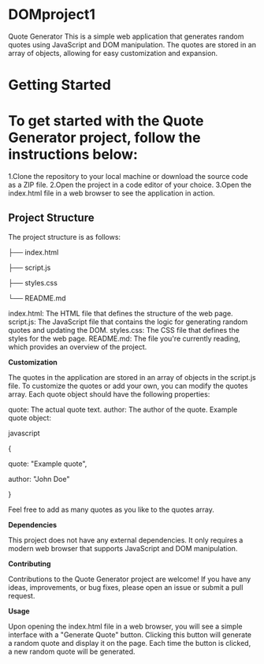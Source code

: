 # DOMproject1
Quote Generator
This is a simple web application that generates random quotes using JavaScript and DOM manipulation.
The quotes are stored in an array of objects, allowing for easy customization and expansion.

# **Getting Started**

# **To get started with the Quote Generator project, follow the instructions below:**

1.Clone the repository to your local machine or download the source code as a ZIP file.
2.Open the project in a code editor of your choice.
3.Open the index.html file in a web browser to see the application in action.

## **Project Structure**

The project structure is as follows:

├── index.html

├── script.js

├── styles.css

└── README.md

index.html: The HTML file that defines the structure of the web page.
script.js: The JavaScript file that contains the logic for generating random quotes and updating the DOM.
styles.css: The CSS file that defines the styles for the web page.
README.md: The file you're currently reading, which provides an overview of the project.

**Customization**

The quotes in the application are stored in an array of objects in the script.js file.
To customize the quotes or add your own, you can modify the quotes array.
Each quote object should have the following properties:

quote: The actual quote text.
author: The author of the quote.
Example quote object:

javascript

{

  quote: "Example quote",
  
  author: "John Doe"
  
}

Feel free to add as many quotes as you like to the quotes array.

**Dependencies**

This project does not have any external dependencies.
It only requires a modern web browser that supports JavaScript and DOM manipulation.

**Contributing**

Contributions to the Quote Generator project are welcome! If you have any ideas, improvements, or bug fixes, please open an issue or submit a pull request.

**Usage**

Upon opening the index.html file in a web browser, you will see a simple interface with a "Generate Quote" button.
Clicking this button will generate a random quote and display it on the page. 
Each time the button is clicked, a new random quote will be generated.
